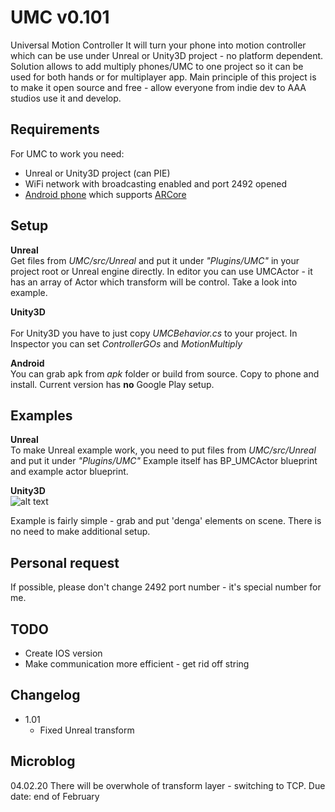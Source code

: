 # UMC v0.101
Universal Motion Controller
It will turn your phone into motion controller which can be use under Unreal or Unity3D project - no platform dependent.
Solution allows to add multiply phones/UMC to one project so it can be used for both hands or for multiplayer app.
Main principle of this project is to make it open source and free - allow everyone from indie dev to AAA studios use it and develop.

## Requirements
For UMC to work you need:
* Unreal or Unity3D project (can PIE)
* WiFi network with broadcasting enabled and port 2492 opened 
* [Android phone](https://developers.google.com/ar/discover/supported-devices) which supports [ARCore](https://developers.google.com/ar/)

## Setup
**Unreal**<br> 
Get files from *UMC/src/Unreal* and put it under *"Plugins/UMC"* in your project root or Unreal engine directly. In editor you can use UMCActor - it has an array of Actor which transform will be control. Take a look into example.

**Unity3D**<br>  
For Unity3D you have to just copy *UMCBehavior.cs* to your project. In Inspector you can set *ControllerGOs* and *MotionMultiply*

**Android**<br> 
You can grab apk from *apk* folder or build from source. Copy to phone and install. Current version has **no** Google Play setup.

## Examples
**Unreal**<br> 
To make Unreal example work, you need to put files from *UMC/src/Unreal* and put it under *"Plugins/UMC"*
Example itself has BP_UMCActor blueprint and example actor blueprint.

**Unity3D**<br> 
![alt text](https://i.imgur.com/yV2eN0W.png)

Example is fairly simple - grab and put 'denga' elements on scene.
There is no need to make additional setup.

## Personal request
If possible, please don't change 2492 port number - it's special number for me.

## TODO
- Create IOS version
- Make communication  more efficient - get rid off string

## Changelog
- 1.01
  - Fixed Unreal transform

## Microblog
04.02.20
  There will be overwhole of transform layer - switching to TCP. Due date: end of February
